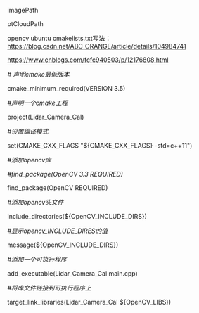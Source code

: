 imagePath

ptCloudPath



opencv ubuntu cmakelists.txt写法：https://blog.csdn.net/ABC_ORANGE/article/details/104984741

https://www.cnblogs.com/fcfc940503/p/12176808.html

*# 声明cmake最低版本*

cmake_minimum_required(VERSION 3.5)

*#声明一个cmake工程*

project(Lidar_Camera_Cal)

*#设置编译模式*

set(CMAKE_CXX_FLAGS "${CMAKE_CXX_FLAGS} -std=c++11")

*#添加opencv库*

*#find_package(OpenCV 3.3 REQUIRED)*

find_package(OpenCV REQUIRED)

*#添加opencv头文件*

include_directories(${OpenCV_INCLUDE_DIRS})

*#显示opencv_INCLUDE_DIRES的值*

message(${OpenCV_INCLUDE_DIRS})

*#添加一个可执行程序*

add_executable(Lidar_Camera_Cal main.cpp)



*#将库文件链接到可执行程序上*

target_link_libraries(Lidar_Camera_Cal ${OpenCV_LIBS})